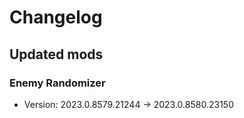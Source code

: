 # Changelog


## Updated mods

### Enemy Randomizer

- Version: 2023.0.8579.21244 -> 2023.0.8580.23150

